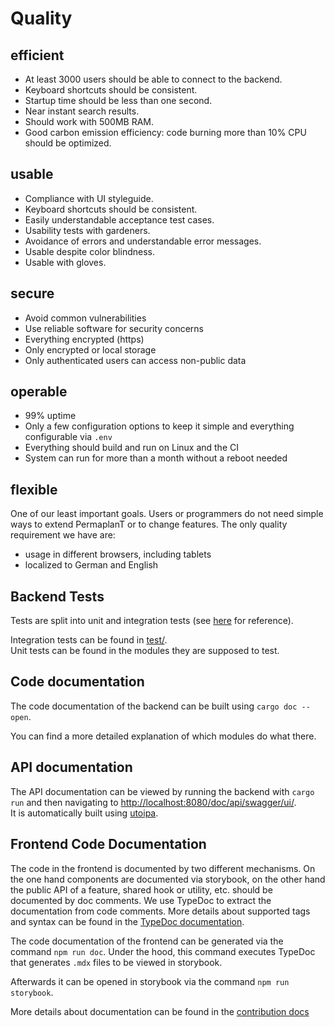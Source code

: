 # Quality

## efficient

- At least 3000 users should be able to connect to the backend.
- Keyboard shortcuts should be consistent.
- Startup time should be less than one second.
- Near instant search results.
- Should work with 500MB RAM.
- Good carbon emission efficiency: code burning more than 10% CPU should be optimized.

## usable

- Compliance with UI styleguide.
- Keyboard shortcuts should be consistent.
- Easily understandable acceptance test cases.
- Usability tests with gardeners.
- Avoidance of errors and understandable error messages.
- Usable despite color blindness.
- Usable with gloves.

## secure

- Avoid common vulnerabilities
- Use reliable software for security concerns
- Everything encrypted (https)
- Only encrypted or local storage
- Only authenticated users can access non-public data

## operable

- 99% uptime
- Only a few configuration options to keep it simple and everything configurable via `.env`
- Everything should build and run on Linux and the CI
- System can run for more than a month without a reboot needed

## flexible

One of our least important goals.
Users or programmers do not need simple ways to extend PermaplanT or to change features.
The only quality requirement we have are:

- usage in different browsers, including tablets
- localized to German and English

## Backend Tests

Tests are split into unit and integration tests (see [here](/doc/tests/) for reference).

Integration tests can be found in [test/](/backend/src/test/).  
Unit tests can be found in the modules they are supposed to test.

## Code documentation

The code documentation of the backend can be built using `cargo doc --open`.

You can find a more detailed explanation of which modules do what there.

## API documentation

The API documentation can be viewed by running the backend with `cargo run` and then navigating to <http://localhost:8080/doc/api/swagger/ui/>.  
It is automatically built using [utoipa](https://github.com/juhaku/utoipa).

## Frontend Code Documentation

The code in the frontend is documented by two different mechanisms.
On the one hand components are documented via storybook, on the other hand the public API of a feature, shared hook or utility, etc. should be documented by doc comments.
We use TypeDoc to extract the documentation from code comments.
More details about supported tags and syntax can be found in the [TypeDoc documentation](https://typedoc.org/guides/doccomments/).

The code documentation of the frontend can be generated via the command `npm run doc`.
Under the hood, this command executes TypeDoc that generates `.mdx` files to be viewed in storybook.

Afterwards it can be opened in storybook via the command `npm run storybook`.

More details about documentation can be found in the [contribution docs](/doc/contrib/frontend.md#documentation)
